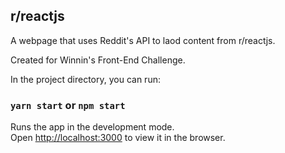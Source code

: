 ## r/reactjs

A webpage that uses Reddit's API to laod content from r/reactjs.

Created for Winnin's Front-End Challenge.

In the project directory, you can run:

### `yarn start` or `npm start`

Runs the app in the development mode.<br />
Open [http://localhost:3000](http://localhost:3000) to view it in the browser.
